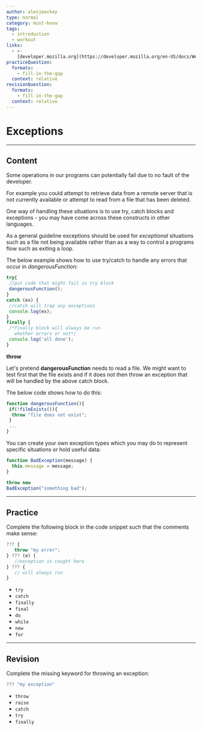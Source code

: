 ```yaml
---
author: alexjmackey
type: normal
category: must-know
tags:
  - introduction
  - workout
links:
  - >-
    [developer.mozilla.org](https://developer.mozilla.org/en-US/docs/Web/JavaScript/Guide/Control_flow_and_error_handling){website}
practiceQuestion:
  formats:
    - fill-in-the-gap
  context: relative
revisionQuestion:
  formats:
    - fill-in-the-gap
  context: relative
---
```


# Exceptions


---

## Content

Some operations in our programs can potentially fail due to no fault of the developer. 

For example you could attempt to retrieve data from a remote server that is not currently available or attempt to read from a file that has been deleted.

One way of handling these situations is to use try, catch blocks and exceptions - you may have come across these constructs in other languages.

As a general guideline exceptions should be used for *exceptional* situations such as a file not being available rather than as a way to control a programs flow such as exiting a loop.

The below example shows how to use try/catch to handle any errors that occur in *dangerousFunction*:

```javascript
try{
 //put code that might fail in try block
 dangerousFunction();
}
catch (ex) {
 //catch will trap any exceptions
 console.log(ex);
}
finally {
 /*finally block will always be run
   whether errors or not*/
 console.log('all done');
}
```

**throw**

Let's pretend **dangerousFunction** needs to read a file. We might want to test first that the file exists and if it does not then throw an exception that will be handled by the above catch block.

The below code shows how to do this:

```javascript
function dangerousFunction(){
 if(!fileExists()){
  throw "file does not exist";
 }
 ...
}
```

You can create your own exception types which you may do to represent specific situations or hold useful data:

```javascript
function BadException(message) {
  this.message = message;
}

throw new 
BadException("something bad");
```


---

## Practice

Complete the following block in the code snippet such that the comments make sense:

```javascript
??? {
   throw "my error";
} ??? (e) {
   //exception is caught here
} ??? {
   // will always run
}
```

- `try`
- `catch`
- `finally`
- `final`
- `do`
- `while`
- `new`
- `for`


---

## Revision

Complete the missing keyword for throwing an exception:

```javascript
??? "my exception"
```

- `throw`
- `raise`
- `catch`
- `try`
- `finally`
 
